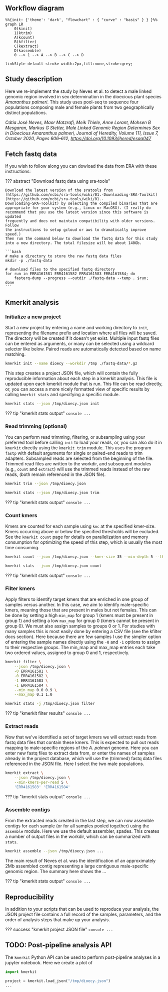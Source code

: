 

## Workflow diagram

```mermaid
%%{init: {'theme': 'dark', "flowchart" : { "curve" : "basis" } } }%%
graph LR
	0(kinit)
	1(ktrim)
	A(kcount)
	B(kfilter)
	C(kextract)
	D(kassemble)
	0 --> 1 --> A --> B --> C --> D

linkStyle default stroke-width:2px,fill:none,stroke:grey;   	
```

## Study description

Here we re-implement the study by Neves et al. to detect a male linked 
genomic region involved in sex determination in the dioecious plant species *Amaranthus palmeri*. This study uses pool-seq to sequence four populations composing male and female plants from two geographically distinct populations.

<cite>Cátia José Neves, Maor Matzrafi, Meik Thiele, Anne Lorant, Mohsen B Mesgaran, Markus G Stetter, Male Linked Genomic Region Determines Sex in Dioecious Amaranthus palmeri, Journal of Heredity, Volume 111, Issue 7, October 2020, Pages 606–612, <a href=https://doi.org/10.1093/jhered/esaa047>https://doi.org/10.1093/jhered/esaa047</a></cite>


## Fetch fastq data
If you wish to follow along you can dowload the data from ERA with these instructions:
<!-- 
??? abstract "download fastq data using wget"
    ```bash
    # make a directory to store the raw fastq data files
    mkdir -p ./fastq-data

    URLS=(
        ftp://ftp.sra.ebi.ac.uk/vol1/fastq/ERR416/001/ERR4161581/ERR4161581_1.fastq.gz
        ftp://ftp.sra.ebi.ac.uk/vol1/fastq/ERR416/001/ERR4161582/ERR4161582_1.fastq.gz
        ftp://ftp.sra.ebi.ac.uk/vol1/fastq/ERR416/001/ERR4161583/ERR4161583_1.fastq.gz
        ftp://ftp.sra.ebi.ac.uk/vol1/fastq/ERR416/001/ERR4161584/ERR4161584_1.fastq.gz
    )

    # download files to the specified fastq directory
    for url in ERR4161581 ERR4161582 ERR4161583 ERR4161584; do
        wget $url;
    done
    ```
 -->
??? abstract "Download fastq data using sra-tools"

    Download the latest version of the sratools from [https://github.com/ncbi/sra-tools/wiki/01.-Downloading-SRA-Toolkit](https://github.com/ncbi/sra-tools/wiki/01.-
    Downloading-SRA-Toolkit) by selecting the compiled binaries that are 
    appropriate for your system (e.g., Linux or MacOSX). (I really do 
    recommend that you use the latest version since this software is updated
    frequently and does not maintain compatibility with older versions. Follow
    the instructions to setup gcloud or aws to dramatically improve speed.)
    Then run the command below to download the fastq data for this study 
    into a new directory. The total filesize will be about 140Gb.

    ```bash
    # make a directory to store the raw fastq data files
    mkdir -p ./fastq-data

    # download files to the specified fastq directory
    for run in ERR4161581 ERR4161582 ERR4161583 ERR4161584; do
        fasterq-dump --progress --outdir ./fastq-data --temp . $run;
    done
    ```


## Kmerkit analysis
### Initialize a new project
Start a new project by entering a name and working directory to `init`, 
representing the filename prefix and location where all files will be saved. 
The directory will be created if it doesn't yet exist. Multiple input fastq 
files can be entered as arguments, or many can be selected using a wildcard 
selector like below. Paired reads are automatically detected based on name matching.

```bash
kmerkit init --name dioecy --workdir /tmp ./fastq-data/*.gz
```

This step creates a project JSON file, which will contain the fully reproducible 
information about each step in a kmerkit analysis. This file is updated 
upon each kmerkit module that is run. This file can be read directly, 
or, you can access a more nicely formatted view of specific results by calling
`kmerkit stats` and specifying a specific module.

```bash
kmerkit stats --json /tmp/dioecy.json init
```

??? tip "kmerkit stats output"
	```console
	...
	```

### Read trimming (optional)
You can perform read trimming, filtering, or subsampling using your 
preferred tool before calling `init` to load your reads, or, you can also 
do it in `kmerkit` directly using the `kmerkit trim` module. This 
uses the program `fastp` with default arguments for single or 
paired-end reads to trim adapters. Subsampled reads are selected from the 
beginning of the file. Trimmed read files are written to the workdir, 
and subsequent modules (e.g., `count` and `extract`) will 
use the trimmed reads instead of the raw reads, (both remain 
referenced in the JSON file).

```bash
kmerkit trim --json /tmp/dioecy.json
```

```bash
kmerkit stats --json /tmp/dioecy.json trim
```

??? tip "kmerkit stats output"
	```console
	...
	```

### Count kmers
Kmers are counted for each sample using `kmc` at the specified kmer-size. 
Kmers occurring above or below the specified thresholds will be excluded. 
See the `kmerkit count` page for details on parallelization and memory
consumption for optimizing the speed of this step, which is usually the most time consuming. 

```bash
kmerkit count --json /tmp/dioecy.json --kmer-size 35 --min-depth 5 --threads 20
```


```bash
kmerkit stats --json /tmp/dioecy.json count
```

??? tip "kmerkit stats output"
	```console
	...
	```

### Filter kmers
Apply filters to identify target kmers that are enriched in one group of 
samples versus another. In this case, we aim to identify male-specific kmers,
meaning those that are present in males but not females. This can be done 
by setting a high `min_map` for group 1 (kmers must be present in group 1) and 
setting a low `max_map` for group 0 (kmers cannot be present in group 0). We
must also assign samples to groups 0 or 1. For studies with many samples this
is most easily done by entering a CSV file (see the kfilter docs section). Here
because there are few samples I use the simpler option of entering the sample
names directly using the `-0` and `-1` options to assign to their respective
groups. The min_map and max_map entries each take two ordered values, assigned
to group 0 and 1, respectively.

```bash
kmerkit filter \
	--json /tmp/dioecy.json \
	-0 ERR4161581 \
	-0 ERR4161582 \
	-1 ERR4161583 \
	-1 ERR4161584 \
	--min_map 0.0 0.9 \
	--max_map 0.1 1.0  
```

<!-- Will probably switch to this...
```bash
# Alt idea that would allow >2 groups...
kmerkit filter \
	--json /tmp/dioecy.json \
	--group 0 0.0 0.1 'ERR4161581' 'ERR4161582' \
	--group 1 0.5 1.0 'ERR416158[3-4]'   # allows for regex name selectors
```
 -->

```bash
kmerkit stats -j /tmp/dioecy.json filter
```
??? tip "kmerkit filter results"
	```console
	...
	```

### Extract reads 
Now that we've identified a set of target kmers we will extract reads from 
fastq data files that contain these kmers. This is expected to pull out reads
mapping to male-specific regions of the <i>A. palmeri</i> genome. Here you 
can enter new fastq files to extract data from, or enter the names of samples
already in the project database, which will use the (trimmed) fastq data files
referenced in the JSON file. Here I select the two male populations.

```bash
kmerkit extract \
	--json /tmp/dioecy.json \
	--min-kmers-per-read 5 \
	'ERR4161583' 'ERR4161584'
```

??? tip "kmerkit stats output"
	```console
	...
	```


### Assemble contigs 
From the extracted reads created in the last step, we can now assemble contigs
for each sample (or for all samples pooled together) using the `assemble` 
module. Here we use the default assembler, spades. This creates a number of
output files in the workdir, which can be summarized with `stats`. 

```bash
kmerkit assemble --json /tmp/dioecy.json ...
```

The main result of Neves et al. was the identification of an approximately
2Mb assembled contig representing a large contiguous male-specific genomic
region. The summary here shows the ...

??? tip "kmerkit stats output"
	```console
	...
	```

## Reproducibility
In addition to your scripts that can be used to reproduce your analysis, the 
JSON project file contains a full record of the samples, parameters, and the
order of analysis steps that make up your analysis.

??? success "kmerkit project JSON file"
	```console
	...
	```


## TODO: Post-pipeline analysis API
The `kmerkit` Python API can be used to perform post-pipeline analyses 
in a jupyter notebook. Here we create a plot of 

```python
import kmerkit

project = kmerkit.load_json("/tmp/dioecy.json")
...
```

